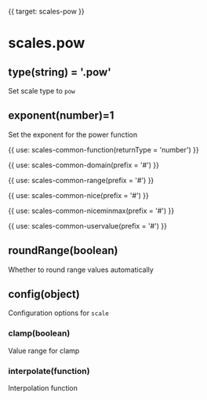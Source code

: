 {{ target: scales-pow }}

# scales.pow

## type(string) = '.pow'

Set scale type to `pow`

## exponent(number)=1

Set the exponent for the power function

{{ use: scales-common-function(returnType = 'number') }}

{{ use: scales-common-domain(prefix = '#') }}

{{ use: scales-common-range(prefix = '#') }}

{{ use: scales-common-nice(prefix = '#') }}

{{ use: scales-common-niceminmax(prefix = '#') }}

{{ use: scales-common-uservalue(prefix = '#') }}

## roundRange(boolean)

Whether to round range values automatically

## config(object)

Configuration options for `scale`

### clamp(boolean)

Value range for clamp

### interpolate(function)

Interpolation function